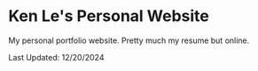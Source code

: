 # Ken Le's Personal Website

My personal portfolio website. 
Pretty much my resume but online.

Last Updated: 12/20/2024

